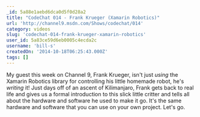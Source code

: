 ```yaml
---
_id: 5a88e1aebd6dca0d5f0d28a2
title: "CodeChat 014 - Frank Krueger (Xamarin Robotics)"
url: 'http://channel9.msdn.com/Shows/codechat/014'
category: videos
slug: 'codechat-014-frank-krueger-xamarin-robotics'
user_id: 5a83ce59d6eb0005c4ecda2c
username: 'bill-s'
createdOn: '2014-10-18T06:25:43.000Z'
tags: []
---
```


My guest this week on Channel 9, Frank Krueger, isn't just <em>using</em> the Xamarin Robotics library for controlling his little homemade robot, he's <em>writing</em> it! Just days off of an ascent of Kilimanjaro, Frank gets back to real life and gives us a formal introduction to this slick little critter and tells all about the hardware and software he used to make it go. It's the same hardware and software that you can use on your own project. Let's go.
